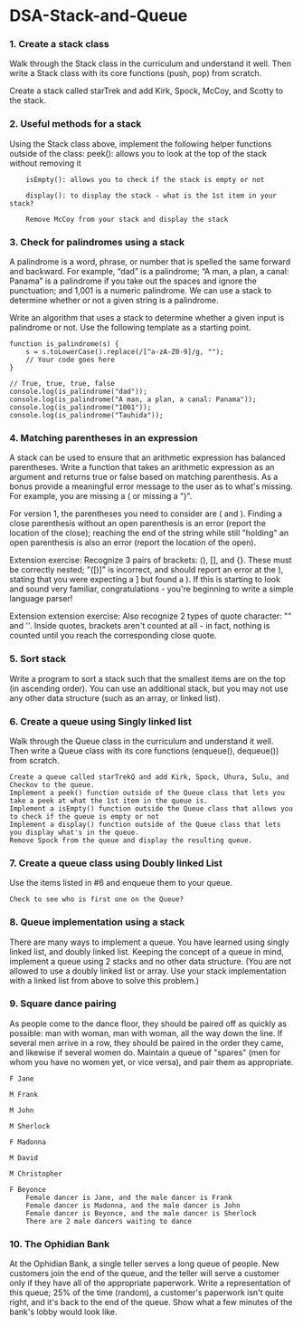 # DSA-Stack-and-Queue

### 1. Create a stack class

Walk through the Stack class in the curriculum and understand it well. Then write a Stack class with its core functions (push, pop) from scratch.

Create a stack called starTrek and add Kirk, Spock, McCoy, and Scotty to the stack.

### 2. Useful methods for a stack

Using the Stack class above, implement the following helper functions outside of the class:
        peek(): allows you to look at the top of the stack without removing it
        
        isEmpty(): allows you to check if the stack is empty or not
        
        display(): to display the stack - what is the 1st item in your stack?
        
        Remove McCoy from your stack and display the stack

### 3. Check for palindromes using a stack

A palindrome is a word, phrase, or number that is spelled the same forward and backward. For example, “dad” is a palindrome; “A man, a plan, a canal: Panama” is a palindrome if you take out the spaces and ignore the punctuation; and 1,001 is a numeric palindrome. We can use a stack to determine whether or not a given string is a palindrome.

Write an algorithm that uses a stack to determine whether a given input is palindrome or not. Use the following template as a starting point.

    function is_palindrome(s) {
        s = s.toLowerCase().replace(/[^a-zA-Z0-9]/g, "");
        // Your code goes here
    }

    // True, true, true, false
    console.log(is_palindrome("dad"));
    console.log(is_palindrome("A man, a plan, a canal: Panama"));
    console.log(is_palindrome("1001"));
    console.log(is_palindrome("Tauhida"));

### 4. Matching parentheses in an expression

A stack can be used to ensure that an arithmetic expression has balanced parentheses. Write a function that takes an arithmetic expression as an argument and returns true or false based on matching parenthesis. As a bonus provide a meaningful error message to the user as to what's missing. For example, you are missing a ( or missing a ")".

For version 1, the parentheses you need to consider are ( and ). Finding a close parenthesis without an open parenthesis is an error (report the location of the close); reaching the end of the string while still "holding" an open parenthesis is also an error (report the location of the open).

Extension exercise: Recognize 3 pairs of brackets: (), [], and {}. These must be correctly nested; "([)]" is incorrect, and should report an error at the ), stating that you were expecting a ] but found a ). If this is starting to look and sound very familiar, congratulations - you're beginning to write a simple language parser!

Extension extension exercise: Also recognize 2 types of quote character: "" and ''. Inside quotes, brackets aren't counted at all - in fact, nothing is counted until you reach the corresponding close quote.

### 5. Sort stack

Write a program to sort a stack such that the smallest items are on the top (in ascending order). You can use an additional stack, but you may not use any other data structure (such as an array, or linked list).

### 6. Create a queue using Singly linked list

Walk through the Queue class in the curriculum and understand it well. Then write a Queue class with its core functions (enqueue(), dequeue()) from scratch.

    Create a queue called starTrekQ and add Kirk, Spock, Uhura, Sulu, and Checkov to the queue.
    Implement a peek() function outside of the Queue class that lets you take a peek at what the 1st item in the queue is.
    Implement a isEmpty() function outside the Queue class that allows you to check if the queue is empty or not
    Implement a display() function outside of the Queue class that lets you display what's in the queue.
    Remove Spock from the queue and display the resulting queue.

### 7. Create a queue class using Doubly linked List

Use the items listed in #6 and enqueue them to your queue.

    Check to see who is first one on the Queue?

### 8. Queue implementation using a stack

There are many ways to implement a queue. You have learned using singly linked list, and doubly linked list. Keeping the concept of a queue in mind, implement a queue using 2 stacks and no other data structure. (You are not allowed to use a doubly linked list or array. Use your stack implementation with a linked list from above to solve this problem.)

### 9. Square dance pairing

As people come to the dance floor, they should be paired off as quickly as possible: man with woman, man with woman, all the way down the line. If several men arrive in a row, they should be paired in the order they came, and likewise if several women do. Maintain a queue of "spares" (men for whom you have no women yet, or vice versa), and pair them as appropriate.

    F Jane

    M Frank

    M John

    M Sherlock

    F Madonna

    M David

    M Christopher

    F Beyonce
        Female dancer is Jane, and the male dancer is Frank
        Female dancer is Madonna, and the male dancer is John
        Female dancer is Beyonce, and the male dancer is Sherlock
        There are 2 male dancers waiting to dance

### 10. The Ophidian Bank

At the Ophidian Bank, a single teller serves a long queue of people. New customers join the end of the queue, and the teller will serve a customer only if they have all of the appropriate paperwork. Write a representation of this queue; 25% of the time (random), a customer's paperwork isn't quite right, and it's back to the end of the queue. Show what a few minutes of the bank's lobby would look like.